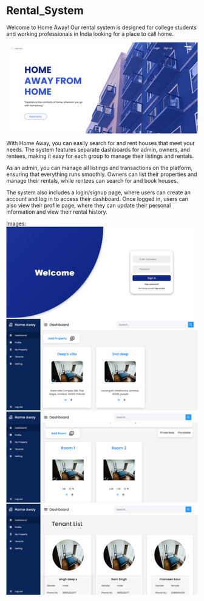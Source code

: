 # Rental_System
Welcome to Home Away! Our rental system is designed for college students and working professionals in India looking for a place to call home.


<img src='https://github.com/deepsingh245/Rental_System/blob/main/thumbnails/Home-Away.png'>


With Home Away, you can easily search for and rent houses that meet your needs. The system features separate dashboards for admin, owners, and rentees, making it easy for each group to manage their listings and rentals.

As an admin, you can manage all listings and transactions on the platform, ensuring that everything runs smoothly. Owners can list their properties and manage their rentals, while rentees can search for and book houses.

The system also includes a login/signup page, where users can create an account and log in to access their dashboard. Once logged in, users can also view their profile page, where they can update their personal information and view their rental history.


Images: 
<img src='https://github.com/deepsingh245/Rental_System/blob/main/thumbnails/Login-Signup.png'>
<img src='https://github.com/deepsingh245/Rental_System/blob/main/thumbnails/Property-Listing-Page.png'>
<img src='https://github.com/deepsingh245/Rental_System/blob/main/thumbnails/Room-Listing-Page.png'>
<img src='https://github.com/deepsingh245/Rental_System/blob/main/thumbnails/Tenant-Listing-Page.png'>



